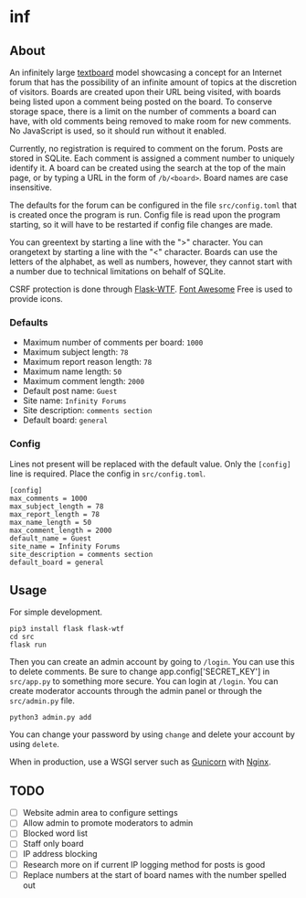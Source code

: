 # inf

## About

An infinitely large [textboard](https://en.wikipedia.org/wiki/Textboard) model
showcasing a concept for an Internet forum that has the possibility of an
infinite amount of topics at the discretion of visitors. Boards are created
upon their URL being visited, with boards being listed upon a comment being
posted on the board. To conserve storage space, there is a limit on the number
of comments a board can have, with old comments being removed to make room for
new comments. No JavaScript is used, so it should run without it enabled.

Currently, no registration is required to comment on the forum. Posts are
stored in SQLite. Each comment is assigned a comment number to uniquely
identify it. A board can be created using the search at the top of the main
page, or by typing a URL in the form of `/b/<board>`. Board names
are case insensitive.

The defaults for the forum can be configured in the file `src/config.toml` that
is created once the program is run. Config file is read upon the program
starting, so it will have to be restarted if config file changes are made.

You can greentext by starting a line with the ">" character. You can orangetext
by starting a line with the "<" character. Boards can use the letters of the
alphabet, as well as numbers, however, they cannot start with a number due to
technical limitations on behalf of SQLite.

CSRF protection is done through [Flask-WTF](https://github.com/wtforms/flask-wtf/).
[Font Awesome](https://fontawesome.com/) Free is used to provide icons.

### Defaults
- Maximum number of comments per board: `1000`
- Maximum subject length: `78`
- Maximum report reason length: `78`
- Maximum name length: `50`
- Maximum comment length: `2000`
- Default post name: `Guest`
- Site name: `Infinity Forums`
- Site description: `comments section`
- Default board: `general`

### Config

Lines not present will be replaced with the default value. Only the `[config]`
line is required. Place the config in `src/config.toml`.

```
[config]
max_comments = 1000
max_subject_length = 78
max_report_length = 78
max_name_length = 50
max_comment_length = 2000
default_name = Guest
site_name = Infinity Forums
site_description = comments section
default_board = general
```

## Usage

For simple development.

```
pip3 install flask flask-wtf
cd src
flask run
```

Then you can create an admin account by going to `/login`. You can use
this to delete comments. Be sure to change app.config['SECRET_KEY'] in
`src/app.py` to something more secure. You can login at `/login`. You
can create moderator accounts through the admin panel or through the
`src/admin.py` file.

```
python3 admin.py add
```

You can change your password by using `change` and delete your account
by using `delete`.

When in production, use a WSGI server such as [Gunicorn](https://gunicorn.org/)
with [Nginx](https://nginx.org/).

## TODO

- [ ] Website admin area to configure settings
- [ ] Allow admin to promote moderators to admin
- [ ] Blocked word list
- [ ] Staff only board
- [ ] IP address blocking
- [ ] Research more on if current IP logging method for posts is good
- [ ] Replace numbers at the start of board names with the number spelled out
